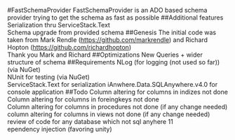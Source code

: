 #FastSchemaProvider
FastSchemaProvider is an ADO based schema provider trying to get the schema as fast as possible
##Additional features
Serialization thru ServiceStack.Text   
Schema upgrade from provided schema
##Genesis
The initial code was taken from Mark Rendle (https://github.com/markrendle) and  Richard Hopton (https://github.com/richardhopton)  
Thank you Mark and Richard
##Optimizations
New Queries + wider structure of schema
##Requirements
NLog (for logging (not used so far)) (via NuGet)  
NUnit for testing (via NuGet)  
ServiceStack.Text for serialization  iAnwhere.Data.SQLAnywhere.v4.0 for console application
##Todo
Column altering for columns in indizes not done  
Column altering for columns in foreingkeys not done  
Column altering for columns in procedures not done (if any change needed)  
column altering for columns in views not done (if any change needed)  
review of code for any database which not sql anyhere 11  
ependency injection (favoring unity)
